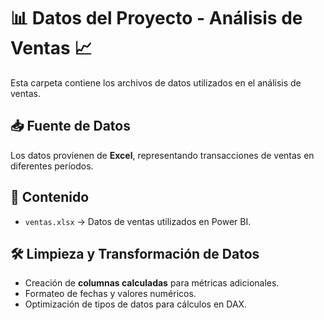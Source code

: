 # 📊 Datos del Proyecto - Análisis de Ventas 📈

Esta carpeta contiene los archivos de datos utilizados en el análisis de ventas.

## 📥 Fuente de Datos
Los datos provienen de **Excel**, representando transacciones de ventas en diferentes períodos.

## 📂 Contenido
- `ventas.xlsx` → Datos de ventas utilizados en Power BI.

## 🛠️ Limpieza y Transformación de Datos
- Creación de **columnas calculadas** para métricas adicionales.
- Formateo de fechas y valores numéricos.
- Optimización de tipos de datos para cálculos en DAX.


